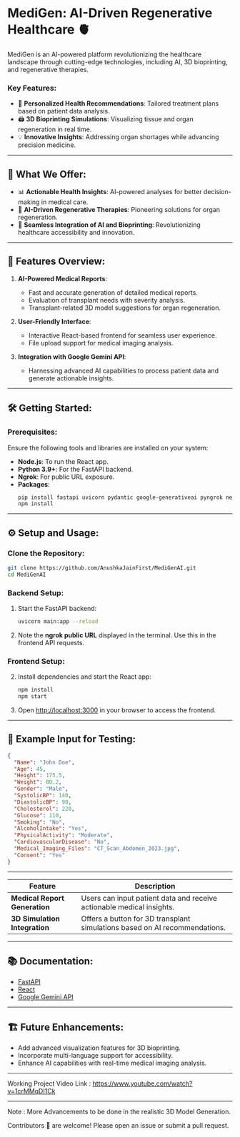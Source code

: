 # MediGen: AI-Driven Regenerative Healthcare 🫀


MediGen is an AI-powered platform revolutionizing the healthcare landscape through cutting-edge technologies, including AI, 3D bioprinting, and regenerative therapies.


### Key Features:
- 🧬 **Personalized Health Recommendations**: Tailored treatment plans based on patient data analysis.
- 🖨️ **3D Bioprinting Simulations**: Visualizing tissue and organ regeneration in real time.
- 💡 **Innovative Insights**: Addressing organ shortages while advancing precision medicine.


---


## 🚀 What We Offer:


- 📊 **Actionable Health Insights**: AI-powered analyses for better decision-making in medical care.
- 🧠 **AI-Driven Regenerative Therapies**: Pioneering solutions for organ regeneration.
- 🔗 **Seamless Integration of AI and Bioprinting**: Revolutionizing healthcare accessibility and innovation.


---


## 🌟 Features Overview:
1. **AI-Powered Medical Reports**:
   - Fast and accurate generation of detailed medical reports.
   - Evaluation of transplant needs with severity analysis.
   - Transplant-related 3D model suggestions for organ regeneration.


2. **User-Friendly Interface**:
   - Interactive React-based frontend for seamless user experience.
   - File upload support for medical imaging analysis.


3. **Integration with Google Gemini API**:
   - Harnessing advanced AI capabilities to process patient data and generate actionable insights.


---


## 🛠️ Getting Started:


### Prerequisites:
Ensure the following tools and libraries are installed on your system:
- **Node.js**: To run the React app.
- **Python 3.9+**: For the FastAPI backend.
- **Ngrok**: For public URL exposure.
- **Packages**:
  ```bash
  pip install fastapi uvicorn pydantic google-generativeai pyngrok nest-asyncio
  npm install
  ```


---


## ⚙️ Setup and Usage:


### Clone the Repository:
```bash
git clone https://github.com/AnushkaJainFirst/MediGenAI.git
cd MediGenAI
```


### Backend Setup:


1. Start the FastAPI backend:
   ```bash
   uvicorn main:app --reload
   ```
2. Note the **ngrok public URL** displayed in the terminal. Use this in the frontend API requests.


### Frontend Setup:


2. Install dependencies and start the React app:
   ```bash
   npm install
   npm start
   ```
3. Open [http://localhost:3000](http://localhost:3000) in your browser to access the frontend.


---


## 🧪 Example Input for Testing:
```json
{
  "Name": "John Doe",
  "Age": 45,
  "Height": 175.5,
  "Weight": 80.2,
  "Gender": "Male",
  "SystolicBP": 140,
  "DiastolicBP": 90,
  "Cholesterol": 220,
  "Glucose": 110,
  "Smoking": "No",
  "AlcoholIntake": "Yes",
  "PhysicalActivity": "Moderate",
  "CardiovascularDisease": "No",
  "Medical_Imaging_Files": "CT_Scan_Abdomen_2023.jpg",
  "Consent": "Yes"
}
```


---


| Feature | Description |
|---------|-------------|
| **Medical Report Generation** | Users can input patient data and receive actionable medical insights. |
| **3D Simulation Integration** | Offers a button for 3D transplant simulations based on AI recommendations. |


---


## 📚 Documentation:
- [FastAPI](https://fastapi.tiangolo.com/)
- [React](https://reactjs.org/)
- [Google Gemini API](https://developers.google.com/)


---


## 🏗️ Future Enhancements:
- Add advanced visualization features for 3D bioprinting.
- Incorporate multi-language support for accessibility.
- Enhance AI capabilities with real-time medical imaging analysis.


---


Working Project Video Link : https://www.youtube.com/watch?v=1crMMqDI1Ck


---


Note : More Advancements to be done in the realistic 3D Model Generation.


Contributors 🤝 are welcome! Please open an issue or submit a pull request.





